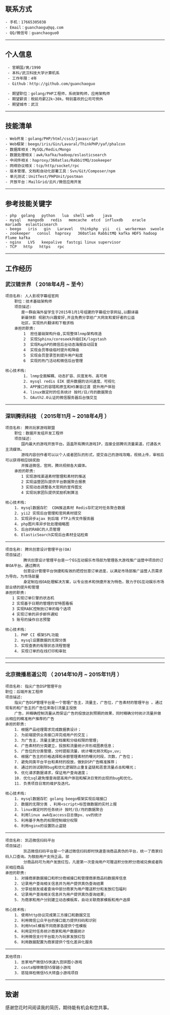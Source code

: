 ## 联系方式
    - 手机：17665305038
    - Email：guanchaogu@qq.com
    - QQ/微信号：guanchaoguo0

---

## 个人信息

     - 官朝国/男/1990
     - 本科/武汉科技大学计算机系
     - 工作年限：4年
     - Github：http://github.com/guanchaoguo

     - 期望职位：golang/PHP工程师，系统架构师，应用架构师
     - 期望薪资：税前月薪22k~30k，特别喜欢的公司可例外
     - 期望城市：武汉

---
## 技能清单

    - Web开发：golang/PHP/html/css3/javascript
    - Web框架：beego/iris/Gin/Lavaral/ThinkPHP/yaf/phalcon
    - 数据库相关：MySQL/Redis/Mongo
    - 数据处理相关：awk/kafka/hadoop/eslasticsearch
    - 中间件相关：haproxy/360atlas/RabbitMQ/zookeeper
    - 网络协议相关：tcp/http/socket/rpc
    - 版本管理、文档和自动化部署工具：Svn/Git/Composer/npm
    - 单元测试：UnitTest/PHPUnit/postman
    - 开放平台：MailGrid/云片/微信应用开发

---

## 参考技能关键字
    - php  golang   python   lua  shell web    java
    - mysql   mangodb   redis   memcache  etcd  influxdb    oracle  mariadb  eslasticsearch
    - beego   iris   gin   Laravel   thinkphp  yii   ci  workerman  swoole
    - zookeeper   consul  haproxy   360atlas RabbitMQ kafka HDFS hadoop Flume kafka
    - nginx   LVS   keepalive  fastcgi linux supervisor
    - TCP   http   https   rpc

---

## 工作经历

### 武汉链世界 （ 2018年4月 ~ 至今）


    项目名称: 人人影视字幕组官网
        职位：技术基础架构师
        项目描述:
           是一群由海外留学生于2015年1月1号组建的字幕组分享网站,以翻译最
           新最快影 视剧为兴趣爱好,并且免费分享给广大网友和爱好者的公益
           社区，实现热片翻译和下载求档
        承担的职责:
            1  担任基础架构升级,实现整体lnmp架构改造
            2  实现Sphinx/coreseek升级EIK/logstash
            3  实现RaphP的微信后台动态海报自动回复
            4  实现会员等级临时提升和降级
            5  实现会员登录签到提升用户粘度
            6  实现的热门活动和微信后台管理

    核心技术栈:
            1. lnmp全面解耦、动态扩容、灰度发布、高可用
            2. mysql redis EIK 提升数据的访问速度、可视化
            3. APP接口的容错和原生和H5兼容过渡 提升用户体验
            4. linux做定时的任务统计 按时/日/月的数据聚合
            5. OAuth2.0认证的微信服务器后台强交互

---



### 深圳腾讯科技 （ 2015年11月 ~ 2018年4月 ）


    项目名称: 腾讯玩家游戏联盟
        职位：数据开发组开发工程师
        项目描述:
           国内最大的游戏开放平台。涵盖所有腾讯游戏IP，连接全部腾讯流量渠道，打通各大主流媒体。
           游戏内容创作者可以以个人或者团队的形式，提交自己的游戏攻略，视频上传，审核后可以获得相应QB奖励
           并推送微信，官网，腾讯视频各大媒体。
        承担的职责:
           1 实现游戏渠道素材管理和素材的推送
           2 实现运营团队提供平台数据聚合报表
           3 实现动态调整各大官网的宣传图文
           4 实现玩家团队提供奖励机制算法

    核心技术栈:
        1. mysql数据存贮  CDN推送素材 Redis存贮定时任务聚合数据
        2. yii2 实现后台管理和官网素材提交
        3. 实现异步ajax 到后端 FTP上传文件服务器
        4. php图片库异步批处理缩略图
        5. 后台的RABC的人员管理
        6. ElasticSearch实现后台素材全站检索
---
    项目名称: 腾讯创意设计管理平台(OA)
    项目描述:
            腾讯创意设计管理平台是一个EG互动娱乐市场部为管理各大游戏推广运营中项目的订单OA平台。通过腾讯
            创意设计管理平台快捷和有效的把控创意订单进度，以满足市场部推广运营人员需求为导向，为市场部量
            身定制在线OA处理解决方案，以专业技术和快捷开发为特色，致力于EG互动娱乐市场部业绩的提升和管理
    承担的职责:
       1 实现订单引擎的状态机
       2 实现基于日期的管理的甘特图看板
       3 实现RABC控制到订单的每个选项
       4 实现订单的异步邮件通知
       5 账号的操作日志预警

    核心技术栈:
        1. PHP CI 框架SPL功能
        2. mysql设置数据的无限分类
        3. 实现查表的有限状态流程管理
        4. 实现订单的在线打印和审批

---


---
### 北京微播易道公司 （ 2014年10月 ~ 2015年11月 ）

    项目名称: 指尖广告DSP管理平台
    职位：后端开发工程师
    项目描述:
        指尖广告DSP管理平台是一个管理广告主，流量主，广告位，广告素材的管理平台 。通过现有的和广告主的广告位来吸引流量主投放
        广告，并精确控制流量从而保证广告的投放达到预期的效果，同时精确分时统计流量并做出相应的精准用户推荐的广告
    承担的职责:
        1. 根据产品经理需求完成数据表设计；
        2. 为前端提供业务接口并完成用户的交互；
        3. 为广告主，流量主建立档案和分级权限的管理;
        4. 广告素材的分类建立，投放和流量统计并形成图表信息；
        5. 广告位的分类管理，分时提取流量，统计曝光频次和pv,uv;
        6. 根据广告主的价格选择和余额管理素材的曝光时段，次数，广告位；
        7. 避免同类平台平台和素材的投放，做到DSP广告精准推荐；
        8. 通过的测试剔除bug和优化逻辑防止重复盗链和恶意流量点击和曝光；
        9. 优化请求数据请求，保证用户查询速度；
        10. 优化sql避免慢查询提高用户体验和解决日常的出现的bug和优化。
        11. 负责项目日常的维护及迭代。

    核心技术栈:
        1. mysql数据存贮 golang beego框架实现后端接口
        2. 数据的无限分类 、利用<script>标签做数据的实时上报
        3. linux做定时的任务统计 按时/日/月的数据聚合
        4. 利用linux awk在access日志做pv、uv的统计
        5. 利用基于角色的权限控制细分权限
        6. 利用nginx的设置防止盗链
---
    项目名称: 凯迅微信扫码平台
    项目描述:
            凯迅微信扫码平台是一个通过微信扫码即时快速查询商品真伪的平台，统一了商家扫码入口查询。为鼓励用户支持正品，部
            分商品码可为用户发放红包，凡是第一次查询用户可赠送积分到积分商城兑换或者购买相应商品
    承担的职责:
        1. 对接商家数据接口和积分商城接口和管理商家商品码数据库信息
        2. 记录用户查询相关信息并为用户提供真伪查询结果
        3. 分享给朋友或者查询中部分商家为用户赠送积分和发放红包福利
        4. 记录用户查询相关信息并为用户提供真伪查询结果;
        5. 为商家和用户分别建立动态模板库，自动关联商家模板和用户选择

    核心技术栈:
        1. 使用http协议完成第三方接口和数据交互
        2. 利用微信公众平台的接口能力提供扫码和识别
        3. 利用html模板不同商家各提供个性模板
        4. 利用定时任务统计商家和用户数据统计
        5. 利用微信支付平台能力为玩家发放红包
        6. 利用数据配置为商家提供个性化差异化服务
---
    其他项目:
        1. 吉家地产微信h5快速九宫拼图小游戏
        2. costa咖啡微信h5穿越小游戏
        3. 慈铭体检微信h5大转盘小游戏项目



---


## 致谢
感谢您花时间阅读我的简历，期待能有机会和您共事。

